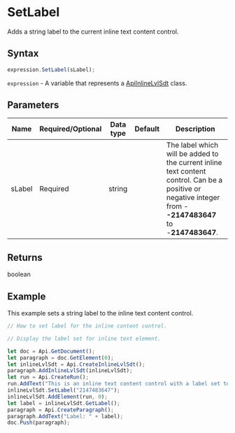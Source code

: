 # SetLabel

Adds a string label to the current inline text content control.

## Syntax

```javascript
expression.SetLabel(sLabel);
```

`expression` - A variable that represents a [ApiInlineLvlSdt](../ApiInlineLvlSdt.md) class.

## Parameters

| **Name** | **Required/Optional** | **Data type** | **Default** | **Description** |
| ------------- | ------------- | ------------- | ------------- | ------------- |
| sLabel | Required | string |  | The label which will be added to the current inline text content control. Can be a positive or negative integer from -**-2147483647** to -**2147483647**. |

## Returns

boolean

## Example

This example sets a string label to the inline text content control.

```javascript editor-docx
// How to set label for the inline content control.

// Display the label set for inline text element.

let doc = Api.GetDocument();
let paragraph = doc.GetElement(0);
let inlineLvlSdt = Api.CreateInlineLvlSdt();
paragraph.AddInlineLvlSdt(inlineLvlSdt);
let run = Api.CreateRun();
run.AddText("This is an inline text content control with a label set to it.");
inlineLvlSdt.SetLabel("2147483647");
inlineLvlSdt.AddElement(run, 0);
let label = inlineLvlSdt.GetLabel();
paragraph = Api.CreateParagraph();
paragraph.AddText("Label: " + label);
doc.Push(paragraph);
```
